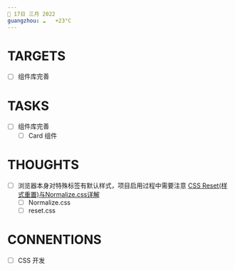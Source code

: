 ```yaml
---
📆 17日 三月 2022
guangzhou: ☁️   +23°C
---
```


# TARGETS
- [ ] 组件库完善

# TASKS
- [ ] 组件库完善
	- [ ] Card 组件

# THOUGHTS
- [ ] 浏览器本身对特殊标签有默认样式，项目启用过程中需要注意 [ CSS Reset(样式重置)与Normalize.css详解](https://blog.csdn.net/qq_36595013/article/details/82317282)
	- [ ] Normalize.css
	- [ ] reset.css

# CONNENTIONS
- [ ] CSS 开发